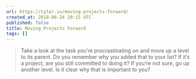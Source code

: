 ```yaml
---
url: https://tyler.io/moving-projects-forward/
created_at: 2018-06-24 20:15 UTC
published: false
title: Moving Projects Forward
tags: []
---
```


> Take a look at the task you’re procrastinating on and move up a level to its parent. Do you remember why you added that to your list? If it’s a project, are you still committed to doing it? If you’re not sure, go up another level. Is it clear why that is important to you?
